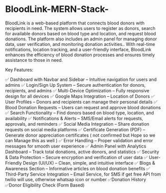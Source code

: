 # BloodLink-MERN-Stack-
BloodLink is a web-based platform that connects blood donors with recipients in need. The system allows users to register as donors, search for available donors based on blood type and location, and request blood donations. The platform also includes an admin panel for managing donor data, user verification, and monitoring donation activities.. With real-time notifications, location tracking, and a user-friendly interface, BloodLink enhances the efficiency of blood donation processes and ensures timely assistance to those in need.

Key Features:

✅ Dashboard with Navbar and Sidebar – Intuitive navigation for users and admins
✅ Login/Sign Up System – Secure authentication for donors, recipients, and admins
✅ Multi-Device Optimization – Fully responsive design for all devices
✅ Google Maps Integration – Location of Donors
✅ User Profiles – Donors and recipients can manage their personal details
✅ Blood Donation Requests – Users can request and approve blood donations
✅ Search Functionality – Find donors based on blood type, location, and availability
✅ Notifications & Alerts – SMS/Email alerts for requests, approvals, and reminders
✅ Social Media Integration – Share donation requests on social media platforms
✅ Certificate Generation (PDF) – Generate donor appreciation certificates ( not confirmed but Hope so we can Manage this as well )
✅ Error Handling – Proper validation and error messages for smooth user experience
✅ Admin Panel with Analytics Dashboard – Track total donations, active donors, and statistics
✅ Security & Data Protection – Secure encryption and verification of user data
✅ User-Friendly Design (UI/UX) – Clean, simple, and intuitive interface
✅ Blogs & Awareness Section – Informative articles on blood donation benefits
✅ Third-Party Service Integration – Email Service, for SMS if get free API from twilio will use, otherwise whatsap icon or number
✅Donation History
✅Donor Eligibility Check (Form Based)
